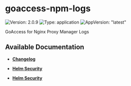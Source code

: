 # goaccess-npm-logs

![Version: 2.0.9](https://img.shields.io/badge/Version-2.0.9-informational?style=flat-square) ![Type: application](https://img.shields.io/badge/Type-application-informational?style=flat-square) ![AppVersion: "latest"](https://img.shields.io/badge/AppVersion-"latest"-informational?style=flat-square)

GoAccess for Nginx Proxy Manager Logs

## Available Documentation

- [**Changelog**](CHANGELOG)

- [**Helm Security**](container-security)

- [**Helm Security**](helm-security)

